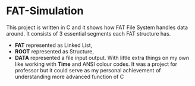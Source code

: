 # FAT-Simulation
This project is written in C and it shows how FAT File System handles data around. It consists of 3 essential segments each FAT structure has. 
- **FAT** represented as Linked List,
- **ROOT** represented as Structure, 
- **DATA** represented a file input output.
With little extra things on my own like working with **Time** and ANSI colour codes.
It was a project for professor but it could serve as my personal achievement of understanding more advanced function of C 
